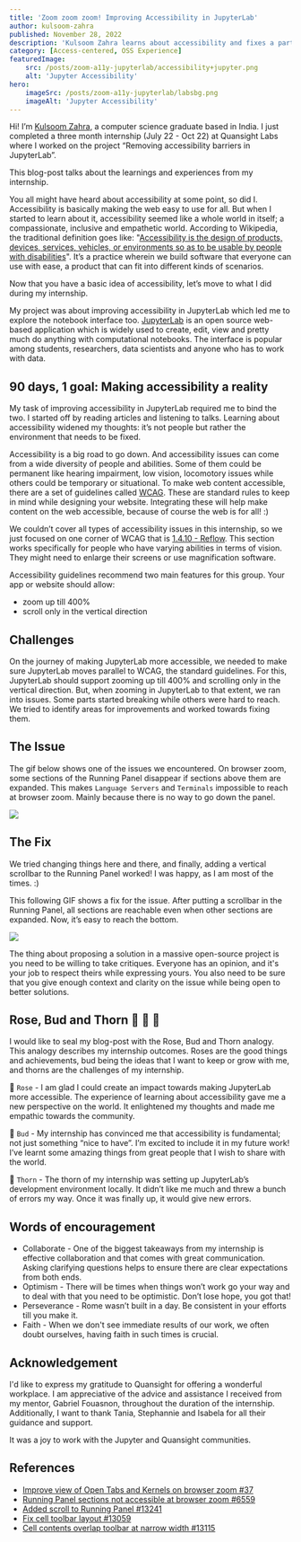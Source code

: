 ```yaml
---
title: 'Zoom zoom zoom! Improving Accessibility in JupyterLab'
author: kulsoom-zahra
published: November 28, 2022
description: 'Kulsoom Zahra learns about accessibility and fixes a part of the JupyterLab interface (that used to break when zoomed in) during her summer 2022 internship at Quansight Labs.'
category: [Access-centered, OSS Experience]
featuredImage:
    src: /posts/zoom-a11y-jupyterlab/accessibility+jupyter.png 
    alt: 'Jupyter Accessibility' 
hero:
    imageSrc: /posts/zoom-a11y-jupyterlab/labsbg.png 
    imageAlt: 'Jupyter Accessibility'
---
```

Hi! I’m [Kulsoom Zahra](https://twitter.com/KulsoomZahra3/), a computer science graduate based in India. I just completed a three month internship (July 22 - Oct 22) at Quansight Labs where I worked on the project “Removing accessibility barriers in JupyterLab”.
 
This blog-post talks about the learnings and experiences from my internship.
 
You all might have heard about accessibility at some point, so did I. Accessibility is basically making the web easy to use for all. But when I started to learn about it, accessibility seemed like a whole world in itself; a compassionate, inclusive and empathetic world. According to Wikipedia, the traditional definition goes like: "[Accessibility is the design of products, devices, services, vehicles, or environments so as to be usable by people with disabilities](https://en.wikipedia.org/wiki/Accessibility)". It’s a practice wherein we build software that everyone can use with ease, a product that can fit into different kinds of scenarios. 

Now that you have a basic idea of accessibility, let’s move to what I did during my internship.
 
My project was about improving accessibility in JupyterLab which led me to explore the notebook interface too. [JupyterLab](https://jupyter.org/) is an open source web-based application which is widely used to create, edit, view and pretty much do anything with computational notebooks. The interface is popular among students, researchers, data scientists and anyone who has to work with data.
 
## 90 days, 1 goal: Making accessibility a reality

My task of improving accessibility in JupyterLab required me to bind the two. I started off by reading articles and listening to talks. Learning about accessibility widened my thoughts: it’s not people but rather the environment that needs to be fixed.
 
Accessibility is a big road to go down. And accessibility issues can come from a wide diversity of people and abilities. Some of them could be permanent like hearing impairment, low vision, locomotory issues while others could be temporary or situational. To make web content accessible, there are a set of guidelines called [WCAG](https://www.w3.org/WAI/standards-guidelines/wcag/). These are standard rules to keep in mind while designing your website. Integrating these will help make content on the web accessible, because of course the web is for all! :)
 
We couldn’t cover all types of accessibility issues in this internship, so we just focused on one corner of WCAG that is [1.4.10 - Reflow](https://www.w3.org/WAI/WCAG21/Understanding/reflow.html). This section works specifically for people who have varying abilities in terms of vision. They might need to enlarge their screens or use magnification software.
 
Accessibility guidelines recommend two main features for this group. Your app or website should allow:

- zoom up till 400%
- scroll only in the vertical direction
 
## Challenges

On the journey of making JupyterLab more accessible, we needed to make sure JupyterLab moves parallel to WCAG, the standard guidelines. For this, JupyterLab should support zooming up till 400% and scrolling only in the vertical direction. But, when zooming in JupyterLab to that extent, we ran into issues. Some parts started breaking while others were hard to reach. We tried to identify areas for improvements and worked towards fixing them.
 
## The Issue

The gif below shows one of the issues we encountered. On browser zoom, some sections of the Running Panel disappear if sections above them are expanded. This makes `Language Servers` and `Terminals` impossible to reach at browser zoom. Mainly because there is no way to go down the panel.
 
![](/posts/zoom-a11y-jupyterlab/before.gif)
 
 
## The Fix
 
We tried changing things here and there, and finally, adding a vertical scrollbar to the Running Panel worked!  I was happy, as I am most of the times. :)

This following GIF shows a fix for the issue. After putting a scrollbar in the Running Panel, all sections are reachable even when other sections are expanded. Now, it’s easy to reach the bottom.

![](/posts/zoom-a11y-jupyterlab/after.gif)

The thing about proposing a solution in a massive open-source project is you need to be willing to take critiques. Everyone has an opinion, and it's your job to respect theirs while expressing yours. You also need to be sure that you give enough context and clarity on the issue while being open to better solutions.
 
## Rose, Bud and Thorn 🌹 🌱 🌵

I would like to seal my blog-post with the Rose, Bud and Thorn analogy.
This analogy describes my internship outcomes. Roses are the good things and achievements, bud being the ideas that I want to keep or grow with me, and thorns are the challenges of my internship.
 
🌹 `Rose` - I am glad I could create an impact towards making JupyterLab more accessible. The experience of learning about accessibility gave me a new perspective on the world. It enlightened my thoughts and made me empathic towards the community.
 
🌱 `Bud` - My internship has convinced me that accessibility is fundamental; not just something “nice to have”. I’m excited to include it in my future work! I’ve learnt some amazing things from great people that I wish to share with the world.
 
🌵 `Thorn` -  The thorn of my internship was setting up JupyterLab’s development environment locally. It didn’t like me much and threw a bunch of errors my way. Once it was finally up, it would give new errors.
 
## Words of encouragement

- Collaborate - One of the biggest takeaways from my internship is effective collaboration and that comes with great communication. Asking clarifying questions helps to ensure there are clear expectations from both ends.
- Optimism  - There will be times when things won’t work go your way and to deal with that you need to be optimistic. Don’t lose hope, you got that!
- Perseverance - Rome wasn’t built in a day. Be consistent in your efforts till you make it.
- Faith - When we don't see immediate results of our work, we often doubt ourselves, having faith in such times is crucial.
 
## Acknowledgement

I'd like to express my gratitude to Quansight for offering a wonderful workplace. I am appreciative of the advice and assistance I received from my mentor, Gabriel Fouasnon, throughout the duration of the internship. Additionally, I want to thank Tania, Stephannie and Isabela for all their guidance and support.
 
It was a joy to work with the Jupyter and Quansight communities.
 
## References

- [Improve view of Open Tabs and Kernels on browser zoom #37](https://github.com/Quansight-Labs/jupyterlab-accessible-themes/issues/37)
- [Running Panel sections not accessible at browser zoom #6559](https://github.com/jupyter/notebook/issues/6559)
- [Added scroll to Running Panel #13241](https://github.com/jupyterlab/jupyterlab/pull/13241)
- [Fix cell toolbar layout #13059](https://github.com/jupyterlab/jupyterlab/pull/13059)
- [Cell contents overlap toolbar at narrow width #13115](https://github.com/jupyterlab/jupyterlab/issues/13115)
